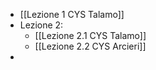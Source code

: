 - [[Lezione 1 CYS Talamo]]
- Lezione 2:
	- [[Lezione 2.1 CYS Talamo]]
	- [[Lezione 2.2 CYS Arcieri]]
- 